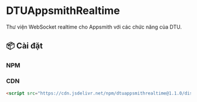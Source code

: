 # DTUAppsmithRealtime

Thư viện WebSocket realtime cho Appsmith với các chức năng của DTU.

## 📦 Cài đặt

### NPM 

### CDN 
```html
<script src="https://cdn.jsdelivr.net/npm/dtuappsmithrealtime@1.1.0/dist/index.umd.js"></script>